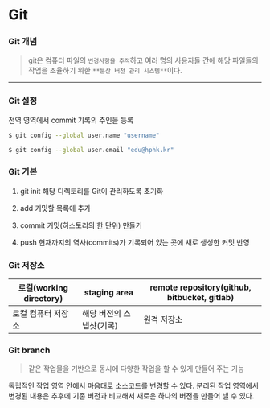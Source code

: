 # Git

### Git 개념

> git은 컴퓨터 파일의 `변경사항을 추적`하고 여러 명의 사용자들 간에 해당 파일들의 작업을 조율하기 위한 `**분산 버전 관리 시스템**`이다.
---

### Git 설정

전역 영역에서 commit 기록의 주인을 등록



```bash
$ git config --global user.name "username"
```

```bash
$ git config --global user.email "edu@hphk.kr"
```





### Git 기본

1. git init 해당 디렉토리를 Git이 관리하도록 초기화

2. add 커밋할 목록에 추가

3. commit 커밋(히스토리의 한 단위) 만들기

4.  push 현재까지의 역사(commits)가 기록되어 있는 곳에 새로 생성한 커밋 반영

### Git 저장소

| 로컬(working directory) | staging area             | remote repository(github, bitbucket, gitlab) |
| ----------------------- | ------------------------ | -------------------------------------------- |
| 로컬 컴퓨터 저장소      | 해당 버전의 스냅샷(기록) | 원격 저장소                                  |



### Git branch

>  같은 작업물을 기반으로 동시에 다양한 작업을 할 수 있게 만들어 주는 기능

독립적인 작업 영역 안에서 마음대로 소스코드를 변경할 수 있다. 분리된 작업 영역에서 변경된 내용은 추후에 기존 버전과 비교해서 새로운 하나의 버전을 만들어 낼 수 있다.